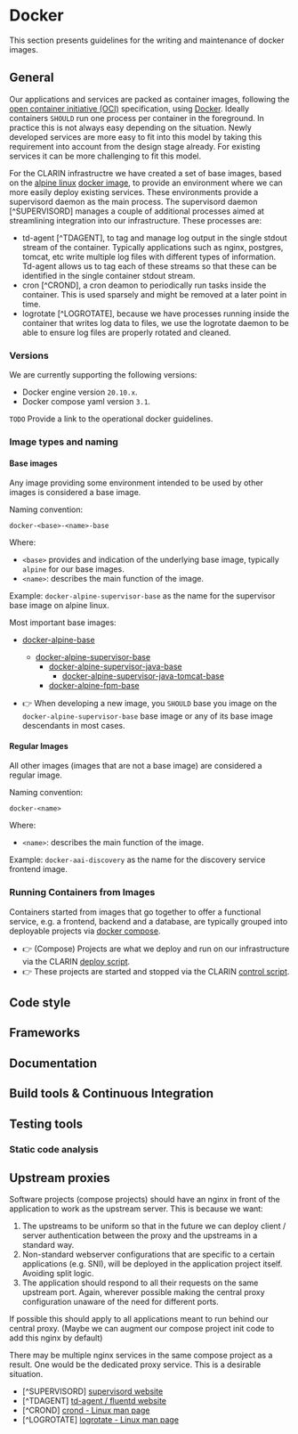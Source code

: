 # Docker

This section presents guidelines for the writing and maintenance of docker
images.

## General
<!--
[x] [TODO: discussion on application centered images vs use of environment image 
    (e.g. tomcat) and deploy application @ compose level]

[ ] [Reference to operational section(s) on Docker (compose)]
[x] Docker version
[x] Docker compose version
[ ] Implementation of custom logic in compose project
    [ ] subcommands
    [ ] custom start/stop
    [ ] backup and restore
[ ] Developing for use outside CLARIN infra context
    [ ] "bundle" control script submodule
[x] Name for projects/repositories -> image [TODO: discuss!]
    [x] Strategy for base images
    [x] Strategy for application images
-->

Our applications and services are packed as container images, following the
[open container initiative (OCI)](https://opencontainers.org/) specification,
using [Docker](https://www.docker.com/). Ideally containers `SHOULD` run one
process per container in the foreground. In practice this is not always easy
depending on the situation. Newly developed services are more easy to fit into
this model by taking this requirement into account from the design stage
already. For existing services it can be more challenging to fit this model.

For the CLARIN infrastructre we have created a set of base images, based on
the [alpine linux](https://www.alpinelinux.org/) [docker image](https://hub.docker.com/_/alpine),
to provide an environment where we can more easily deploy existing services.
These environments provide a supervisord daemon as the main process. The
supervisord daemon [^SUPERVISORD] manages a couple of additional processes 
aimed at streamlining integration into our infrastructure. These processes are:

* td-agent [^TDAGENT], to tag and manage log output in the single stdout stream
  of the container. Typically applications such as nginx, postgres, tomcat, etc
  write multiple log files with different types of information. Td-agent allows
  us to tag each of these streams so that these can be identified in the single
  container stdout stream.
* cron [^CROND], a cron deamon to periodically run tasks inside the container.
  This is used sparsely and might be removed at a later point in time.
* logrotate [^LOGROTATE], because we have processes running inside the container
  that writes log data to files, we use the logrotate daemon to be able to
  ensure log files are properly rotated and cleaned.

### Versions

We are currently supporting the following versions:

* Docker engine version `20.10.x`.
* Docker compose yaml version `3.1`.

`TODO` Provide a link to the operational docker guidelines.

### Image types and naming

#### Base images

Any image providing some environment intended to be used by other images is
considered a base image. 

Naming convention:

```
docker-<base>-<name>-base
```

Where:

* `<base>` provides and indication of the underlying base image, typically 
  `alpine` for our base images.
* `<name>`:  describes the main function of the image.

Example: `docker-alpine-supervisor-base` as the name for the supervisor base 
image on alpine linux.

Most important base images:

* [docker-alpine-base](https://gitlab.com/CLARIN-ERIC/docker-alpine-base)
   * [docker-alpine-supervisor-base](https://gitlab.com/CLARIN-ERIC/docker-alpine-supervisor-base)
      * [docker-alpine-supervisor-java-base](https://gitlab.com/CLARIN-ERIC/docker-alpine-supervisor-java-base)
         * [docker-alpine-supervisor-java-tomcat-base](https://gitlab.com/CLARIN-ERIC/docker-alpine-supervisor-java-tomcat-base)
      * [docker-alpine-fpm-base](https://gitlab.com/CLARIN-ERIC/docker-alpine-fpm-base)


* 👉 When developing a new image, you `SHOULD` base you image on the 
  `docker-alpine-supervisor-base` base image or any of its base image
  descendants in most cases.

#### Regular Images

All other images (images that are not a base image) are considered a regular
image.

Naming convention:

```
docker-<name>
```

Where:

* `<name>`:  describes the main function of the image.

Example: `docker-aai-discovery` as the name for the discovery service frontend
image.

### Running Containers from Images

Containers started from images that go together to offer a functional
service, e.g. a frontend, backend and a database, are typically grouped into
deployable projects via [docker compose](https://docs.docker.com/compose/).

* 👉 (Compose) Projects are what we deploy and run on our infrastructure via the
CLARIN [deploy script](https://gitlab.com/CLARIN-ERIC/deploy-script).
* 👉 These projects are started and stopped via the CLARIN [control script](https://gitlab.com/CLARIN-ERIC/control-script).

## Code style
<!--
[ ] Dockerfiles
[ ] CLARIN docker best practices
[ ] Use tag + digest for base image
[ ] Differences from docker best practices
[ ] https://docs.docker.com/develop/develop-images/dockerfile_best-practices/
[ ] https://docs.docker.com/get-started/09_image_best/
[ ] Base images
[ ] For each main process
[ ] Supervisord setup
[ ] Fluentd setup
[ ] See Logging
[ ] Logrotate setup
[ ] Default healthcheck
[ ] How to customise
[ ] [Entrypoint]
[ ] Supervisor base images
[ ] Other cases
[ ] [Initialisation logic]
[ ] ‘Core’ application directory
[ ] Choice of directory for stand-alone applications
[ ] If the environment or other context (e.g. tomcat) provides a requirement or 
[ ] guideline, follow that
[ ] If the choice is arbitrary, recommended locations
[ ] follow OS conventions (typically alpine)
[ ] for binaries
[ ] /usr/local/bin
[ ] for application bundles??
[ ] last WORKDIR in Dockerfile must be set to this directory
[ ] Compose projects
[ ] .env file/variables

[ ] Overlays
[ ] Use cases
[ ] When not to use -> when variables can do the trick
[ ] Custom scripts should hide complexity
[ ] Volumes & networks
[ ] Internal & external
-->

## Frameworks
<!--
[ ] Build script
[ ] https://gitlab.com/CLARIN-ERIC/build-script
[ ] Testing
[ ] images
[ ] Build script --test argument  with docker-compose
[ ] compose projects
[ ] test with ??
[ ] docker-compose
-->

## Documentation
<!--
[ ] Image project
[ ] README
[ ] Reference base image
[ ] List the important application and configuration locations (paths) inside the 
[ ] image
[ ] List the user name(s) defined and used in the image
-->

## Build tools & Continuous Integration
<!--
[ ] Describe our gitlab CI integration with hadolint
[ ] Include examples
[ ] Gitlab Docker repository
-->

## Testing tools

### Static code analysis

<!--
[ ] Linting with hadolint
[ ] Security scanning
-->

## Upstream proxies

Software projects (compose projects) should have an nginx in front of the
application to work as the upstream server.  This is because we want:

1. The upstreams to be uniform so that in the future we can deploy client /
   server authentication between the proxy and the upstreams in a standard way.
2. Non-standard webserver configurations that are specific to a certain
   applications (e.g. SNI), will be deployed in the application project itself.
   Avoiding split logic.
3. The application should respond to all their requests on the same upstream
   port. Again, wherever possible making the central proxy configuration
   unaware  of the need for different ports.

If possible this should apply to all applications meant to run behind our
central proxy. (Maybe we can augment our compose project init code to add this
nginx by default)

There may be multiple nginx services in the same compose project as a result.
One would be the dedicated proxy service. This is a desirable situation.

* [^SUPERVISORD] [supervisord website](http://supervisord.org/)
* [^TDAGENT] [td-agent / fluentd website](https://www.fluentd.org/download)
* [^CROND] [crond - Linux man page](https://linux.die.net/man/8/crond)
* [^LOGROTATE] [logrotate - Linux man page](https://linux.die.net/man/8/logrotate)
